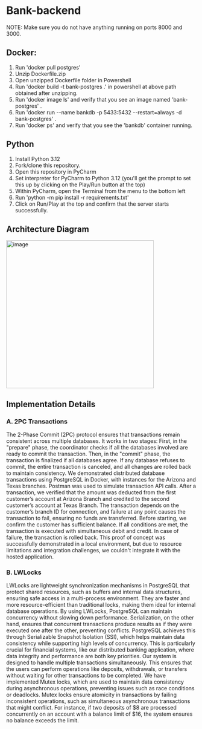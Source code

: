 # Bank-backend

NOTE: Make sure you do not have anything running on ports 8000 and 3000.

## Docker:
1. Run 'docker pull postgres'
2. Unzip Dockerfile.zip
3. Open unzipped Dockerfile folder in Powershell
4. Run 'docker build -t bank-postgres .' in powershell at above path obtained after unzipping.
5. Run 'docker image ls' and verify that you see an image named 'bank-postgres' .
6. Run 'docker run --name bankdb -p 5433:5432 --restart=always -d bank-postgres' .
7. Run 'docker ps' and verify that you see the 'bankdb' container running.
 
## Python
1. Install Python 3.12
2. Fork/clone this repository.
3. Open this repository in PyCharm
4. Set interpreter for PyCharm to Python 3.12 (you'll get the prompt to set this up by clicking on the Play/Run button at the top)
5. Within PyCharm, open the Terminal from the menu to the bottom left
6. Run 'python -m pip install -r requirements.txt'
7. Click on Run/Play at the top and confirm that the server starts successfully.

## Architecture Diagram
<img width="391" alt="image" src="https://github.com/user-attachments/assets/7a0284bf-b1ae-47af-b2a4-31fb9cef5ad8" />

## Implementation Details
### A. 2PC Transactions

 The 2-Phase Commit (2PC) protocol ensures that 
transactions remain consistent across multiple databases. It 
works in two stages: First, in the "prepare" phase, the 
coordinator checks if all the databases involved are ready to 
commit the transaction. Then, in the "commit" phase, the 
transaction is finalized if all databases agree. If any database 
refuses to commit, the entire transaction is canceled, and all 
changes are rolled back to maintain consistency.
 We demonstrated distributed database transactions using 
PostgreSQL in Docker, with instances for the Arizona and 
Texas branches. Postman was used to simulate transaction API 
calls. After a transaction, we verified that the amount was 
deducted from the first customer’s account at Arizona Branch 
and credited to the second customer’s account at Texas 
Branch. The transaction depends on the customer’s branch ID 
for connection, and failure at any point causes the transaction 
to fail, ensuring no funds are transferred. Before starting, we 
confirm the customer has sufficient balance. If all conditions 
are met, the transaction is executed with simultaneous debit 
and credit. In case of failure, the transaction is rolled back. 
This proof of concept was successfully demonstrated in a local 
environment, but due to resource limitations and integration 
challenges, we couldn't integrate it with the hosted application.

### B. LWLocks 

 LWLocks are lightweight synchronization mechanisms in 
PostgreSQL that protect shared resources, such as buffers and 
internal data structures, ensuring safe access in a multi-process 
environment. They are faster and more resource-efficient than 
traditional locks, making them ideal for internal database 
operations. By using LWLocks, PostgreSQL can maintain 
concurrency 
without 
slowing 
down performance. 
Serialization, on the other hand, ensures that concurrent 
transactions produce results as if they were executed one after 
the other, preventing conflicts. PostgreSQL achieves this 
through Serializable Snapshot Isolation (SSI), which helps 
maintain data consistency while supporting high levels of 
concurrency. This is particularly crucial for financial systems, 
like our distributed banking application, where data integrity 
and performance are both key priorities.
 Our system is designed to handle multiple transactions 
simultaneously. This ensures that the users can perform 
operations like deposits, withdrawals, or transfers without 
waiting for other transactions to be completed. We have 
implemented Mutex locks, which are used to maintain data 
consistency during asynchronous operations, preventing 
issues such as race conditions or deadlocks. Mutex locks 
ensure atomicity in transactions by failing inconsistent 
operations, such as simultaneous asynchronous transactions 
that might conflict. For instance, if two deposits of $8 are 
processed concurrently on an account with a balance limit of 
$16, the system ensures no balance exceeds the limit.



